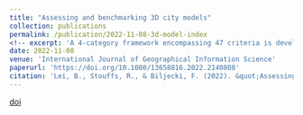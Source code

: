 ```yaml
---
title: "Assessing and benchmarking 3D city models"
collection: publications
permalink: /publication/2022-11-08-3d-model-index
<!-- excerpt: 'A 4-category framework encompassing 47 criteria is developed, evaluating 40 authoritative city models worldwide. It is a generic approach that can be further adopted in customised ways in certain contexts.' -->
date: 2022-11-08
venue: 'International Journal of Geographical Information Science'
paperurl: 'https://doi.org/10.1080/13658816.2022.2140808'
citation: 'Lei, B., Stouffs, R., & Biljecki, F. (2022). &quot;Assessing and benchmarking 3D city models.&quot; <i>International Journal of Geographical Information Science</i>, 1-22.'
---
```


<!-- This paper is about the number 1. The number 2 is left for future work. -->

[doi](https://doi.org/10.1080/13658816.2022.2140808)

<!-- Recommended citation: Lei, B., Stouffs, R., & Biljecki, F. (2022). "Assessing and benchmarking 3D city models." <i>International Journal of Geographical Information Science</i>, 1-22. -->
